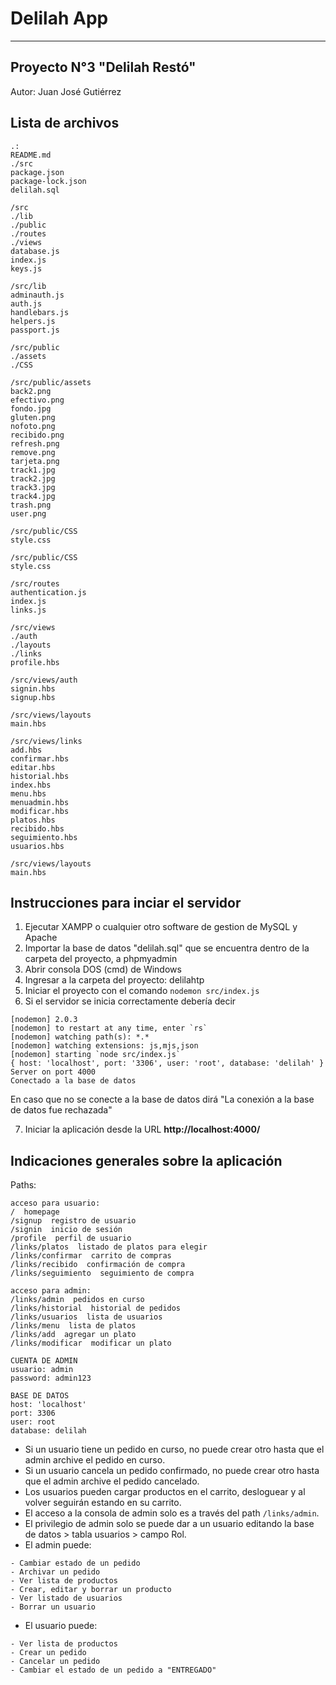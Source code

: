 # Delilah App
---

## Proyecto N°3 "Delilah Restó" 

Autor: Juan José Gutiérrez

Lista de archivos
-----
```
.:
README.md
./src
package.json
package-lock.json
delilah.sql
```
```
/src
./lib
./public
./routes
./views
database.js
index.js
keys.js
```
```
/src/lib
adminauth.js
auth.js
handlebars.js
helpers.js
passport.js
```
```
/src/public
./assets
./CSS
```
```
/src/public/assets
back2.png
efectivo.png
fondo.jpg
gluten.png
nofoto.png
recibido.png
refresh.png
remove.png
tarjeta.png
track1.jpg
track2.jpg
track3.jpg
track4.jpg
trash.png
user.png
```
```
/src/public/CSS
style.css
```
```
/src/public/CSS
style.css
```
```
/src/routes
authentication.js
index.js
links.js
```
```
/src/views
./auth
./layouts
./links
profile.hbs
```
```
/src/views/auth
signin.hbs
signup.hbs
```
```
/src/views/layouts
main.hbs
```
```
/src/views/links
add.hbs
confirmar.hbs
editar.hbs
historial.hbs
index.hbs
menu.hbs
menuadmin.hbs
modificar.hbs
platos.hbs
recibido.hbs
seguimiento.hbs
usuarios.hbs
```
```
/src/views/layouts
main.hbs
```

Instrucciones para inciar el servidor
-----
1. Ejecutar XAMPP o cualquier otro software de gestion de MySQL y Apache
2. Importar la base de datos "delilah.sql" que se encuentra dentro de la carpeta del proyecto, a phpmyadmin
3. Abrir consola DOS (cmd) de Windows
4. Ingresar a la carpeta del proyecto: delilahtp
5. Iniciar el proyecto con el comando `nodemon src/index.js`
6. Si el servidor se inicia correctamente debería decir 
```
[nodemon] 2.0.3
[nodemon] to restart at any time, enter `rs`
[nodemon] watching path(s): *.*
[nodemon] watching extensions: js,mjs,json
[nodemon] starting `node src/index.js`
{ host: 'localhost', port: '3306', user: 'root', database: 'delilah' }
Server on port 4000
Conectado a la base de datos
```
En caso que no se conecte a la base de datos dirá "La conexión a la base de datos fue rechazada"

7. Iniciar la aplicación desde la URL **http://localhost:4000/**

Indicaciones generales sobre la aplicación
-----
Paths:
```
acceso para usuario:
/  homepage
/signup  registro de usuario
/signin  inicio de sesión
/profile  perfil de usuario
/links/platos  listado de platos para elegir
/links/confirmar  carrito de compras
/links/recibido  confirmación de compra
/links/seguimiento  seguimiento de compra

acceso para admin:
/links/admin  pedidos en curso
/links/historial  historial de pedidos
/links/usuarios  lista de usuarios
/links/menu  lista de platos
/links/add  agregar un plato
/links/modificar  modificar un plato
```

```
CUENTA DE ADMIN
usuario: admin
password: admin123
```
```
BASE DE DATOS
host: 'localhost'
port: 3306
user: root
database: delilah
```


* Si un usuario tiene un pedido en curso, no puede crear otro hasta que el admin archive el pedido en curso.
* Si un usuario cancela un pedido confirmado, no puede crear otro hasta que el admin archive el pedido cancelado.
* Los usuarios pueden cargar productos en el carrito, desloguear y al volver seguirán estando en su carrito.
* El acceso a la consola de admin solo es a través del path `/links/admin`.
* El privilegio de admin solo se puede dar a un usuario editando la base de datos > tabla usuarios > campo Rol.
* El admin puede:
```
- Cambiar estado de un pedido
- Archivar un pedido
- Ver lista de productos
- Crear, editar y borrar un producto
- Ver listado de usuarios
- Borrar un usuario
```
* El usuario puede:
```
- Ver lista de productos
- Crear un pedido
- Cancelar un pedido
- Cambiar el estado de un pedido a "ENTREGADO"
```
